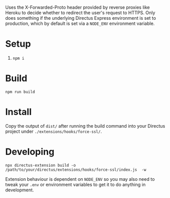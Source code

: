 Uses the X-Forwarded-Proto header provided by reverse proxies like Heroku
to decide whether to redirect the user's request to HTTPS. Only does something
if the underlying Directus Express environment is set to production, which by
default is set via a `NODE_ENV` environment variable.

# Setup

1. `npm i`

# Build

```
npm run build
```

# Install

Copy the output of `dist/` after running the build command into your Directus
project under `./extensions/hooks/force-ssl/`.

# Developing

```
npx directus-extension build -o /path/to/your/directus/extensions/hooks/force-ssl/index.js  -w
```

Extension behaviour is dependent on `NODE_ENV` so you may also need to 
tweak your `.env` or environment variables to get it to do anything in
development.
